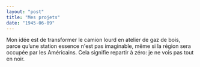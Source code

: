 ```yaml
---
layout: "post"
title: "Mes projets"
date: "1945-06-09"
---
```


Mon idée est de transformer le camion lourd en atelier de gaz de bois, parce qu’une station essence n'est pas imaginable, même si la région sera occupée par les Américains. Cela signifie repartir à zéro: je ne vois pas tout en noir.


<div class="histoire"></div>

<div class="commentaire"></div>